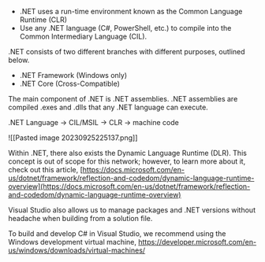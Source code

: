 - .NET uses a run-time environment known as the Common Language Runtime (CLR)
-  Use any .NET language (C#, PowerShell, etc.) to compile into the Common Intermediary Language (CIL).

.NET consists of two different branches with different purposes, outlined below.
- .NET Framework (Windows only)
- .NET Core (Cross-Compatible)

The main component of .NET is .NET assemblies. .NET assemblies are compiled .exes and .dlls that any .NET language can execute.

.NET Language → CIL/MSIL → CLR → machine code

![[Pasted image 20230925225137.png]]

Within .NET, there also exists the Dynamic Language Runtime (DLR). This concept is out of scope for this network; however, to learn more about it, check out this article, [](https://docs.microsoft.com/en-us/dotnet/framework/reflection-and-codedom/dynamic-language-runtime-overview)[https://docs.microsoft.com/en-us/dotnet/framework/reflection-and-codedom/dynamic-language-runtime-overview](https://docs.microsoft.com/en-us/dotnet/framework/reflection-and-codedom/dynamic-language-runtime-overview)

Visual Studio also allows us to manage packages and .NET versions without headache when building from a solution file.

To build and develop C# in Visual Studio, we recommend using the Windows development virtual machine,
https://developer.microsoft.com/en-us/windows/downloads/virtual-machines/

